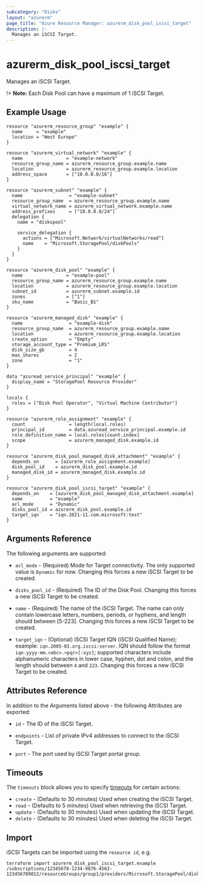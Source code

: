 ```yaml
---
subcategory: "Disks"
layout: "azurerm"
page_title: "Azure Resource Manager: azurerm_disk_pool_iscsi_target"
description: |-
  Manages an iSCSI Target.
---
```


# azurerm_disk_pool_iscsi_target

Manages an iSCSI Target.

!> **Note:** Each Disk Pool can have a maximum of 1 iSCSI Target.

## Example Usage

```hcl
resource "azurerm_resource_group" "example" {
  name     = "example"
  location = "West Europe"
}

resource "azurerm_virtual_network" "example" {
  name                = "example-network"
  resource_group_name = azurerm_resource_group.example.name
  location            = azurerm_resource_group.example.location
  address_space       = ["10.0.0.0/16"]
}

resource "azurerm_subnet" "example" {
  name                 = "example-subnet"
  resource_group_name  = azurerm_resource_group.example.name
  virtual_network_name = azurerm_virtual_network.example.name
  address_prefixes     = ["10.0.0.0/24"]
  delegation {
    name = "diskspool"

    service_delegation {
      actions = ["Microsoft.Network/virtualNetworks/read"]
      name    = "Microsoft.StoragePool/diskPools"
    }
  }
}

resource "azurerm_disk_pool" "example" {
  name                = "example-pool"
  resource_group_name = azurerm_resource_group.example.name
  location            = azurerm_resource_group.example.location
  subnet_id           = azurerm_subnet.example.id
  zones               = ["1"]
  sku_name            = "Basic_B1"
}

resource "azurerm_managed_disk" "example" {
  name                 = "example-disk"
  resource_group_name  = azurerm_resource_group.example.name
  location             = azurerm_resource_group.example.location
  create_option        = "Empty"
  storage_account_type = "Premium_LRS"
  disk_size_gb         = 4
  max_shares           = 2
  zone                 = "1"
}

data "azuread_service_principal" "example" {
  display_name = "StoragePool Resource Provider"
}

locals {
  roles = ["Disk Pool Operator", "Virtual Machine Contributor"]
}

resource "azurerm_role_assignment" "example" {
  count                = length(local.roles)
  principal_id         = data.azuread_service_principal.example.id
  role_definition_name = local.roles[count.index]
  scope                = azurerm_managed_disk.example.id
}

resource "azurerm_disk_pool_managed_disk_attachment" "example" {
  depends_on      = [azurerm_role_assignment.example]
  disk_pool_id    = azurerm_disk_pool.example.id
  managed_disk_id = azurerm_managed_disk.example.id
}

resource "azurerm_disk_pool_iscsi_target" "example" {
  depends_on    = [azurerm_disk_pool_managed_disk_attachment.example]
  name          = "example"
  acl_mode      = "Dynamic"
  disks_pool_id = azurerm_disk_pool.example.id
  target_iqn    = "iqn.2021-11.com.microsoft:test"
}
```

## Arguments Reference

The following arguments are supported:

* `acl_mode` - (Required) Mode for Target connectivity. The only supported value is `Dynamic` for now. Changing this forces a new iSCSI Target to be created.

* `disks_pool_id` - (Required) The ID of the Disk Pool. Changing this forces a new iSCSI Target to be created.

* `name` - (Required) The name of the iSCSI Target. The name can only contain lowercase letters, numbers, periods, or hyphens, and length should between [5-223]. Changing this forces a new iSCSI Target to be created.

* `target_iqn` - (Optional) ISCSI Target IQN (iSCSI Qualified Name); example: `iqn.2005-03.org.iscsi:server`. IQN should follow the format `iqn.yyyy-mm.<abc>.<pqr>[:xyz]`; supported characters include alphanumeric characters in lower case, hyphen, dot and colon, and the length should between `4` and `223`. Changing this forces a new iSCSI Target to be created.

## Attributes Reference

In addition to the Arguments listed above - the following Attributes are exported: 

* `id` - The ID of the iSCSI Target.

* `endpoints` - List of private IPv4 addresses to connect to the iSCSI Target.

* `port` - The port used by iSCSI Target portal group.

## Timeouts

The `timeouts` block allows you to specify [timeouts](https://www.terraform.io/docs/configuration/resources.html#timeouts) for certain actions:

* `create` - (Defaults to 30 minutes) Used when creating the iSCSI Target.
* `read` - (Defaults to 5 minutes) Used when retrieving the iSCSI Target.
* `update` - (Defaults to 30 minutes) Used when updating the iSCSI Target.
* `delete` - (Defaults to 30 minutes) Used when deleting the iSCSI Target.

## Import

iSCSI Targets can be imported using the `resource id`, e.g.

```shell
terraform import azurerm_disk_pool_iscsi_target.example /subscriptions/12345678-1234-9876-4563-123456789012/resourceGroups/group1/providers/Microsoft.StoragePool/diskPools/pool1/iscsiTargets/iscsiTarget1
```

